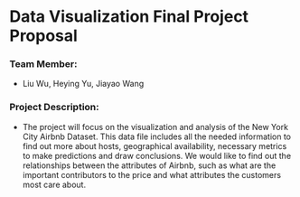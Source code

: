 # Data Visualization Final Project Proposal
### Team Member:
* Liu Wu, Heying Yu, Jiayao Wang

### Project Description:
* The project will focus on the visualization and analysis of the New York City Airbnb Dataset. This data file includes all the needed information to find out more about hosts, geographical availability, necessary metrics to make predictions and draw conclusions. We would like to find out the relationships between the attributes of Airbnb, such as what are the important contributors to the price and what attributes the customers most care about. 
